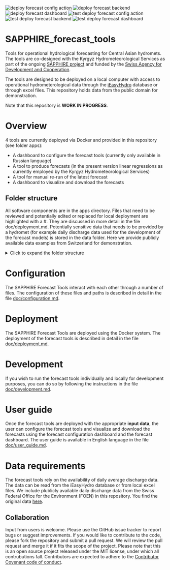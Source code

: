 ![deploy forecast config action](https://github.com/hydrosolutions/SAPPHIRE_Forecast_Tools/actions/workflows/deploy_forecast_configuration.yml/badge.svg) ![deploy forecast backend](https://github.com/hydrosolutions/SAPPHIRE_Forecast_Tools/actions/workflows/deploy_backend.yml/badge.svg) ![deploy forecast dashboard](https://github.com/hydrosolutions/SAPPHIRE_Forecast_Tools/actions/workflows/deploy_forecast_dashboard.yml/badge.svg)
![test deploy forecast config action](https://github.com/hydrosolutions/SAPPHIRE_Forecast_Tools/actions/workflows/test_deploy_forecast_configuration.yml/badge.svg) ![test deploy forecast backend](https://github.com/hydrosolutions/SAPPHIRE_Forecast_Tools/actions/workflows/test_deploy_backend.yml/badge.svg) ![test deploy forecast dashboard](https://github.com/hydrosolutions/SAPPHIRE_Forecast_Tools/actions/workflows/test_deploy_forecast_dashboard.yml/badge.svg)

# SAPPHIRE_forecast_tools
Tools for operational hydrological forecasting for Central Asian hydromets. The tools are co-designed with the Kyrgyz Hydrometeorological Services as part of the ongoing [SAPPHIRE project](https://www.hydrosolutions.ch/projects/sapphire-central-asia) and funded by the [Swiss Agency for Development and Cooperation](https://www.eda.admin.ch/eda/en/home/fdfa/organisation-fdfa/directorates-divisions/sdc.html).

The tools are designed to be deployed on a local computer with access to operational hydrometerological data through the [iEasyHydro](https://ieasyhydro.org) database or through excel files. This repository holds data from the public domain for demonstration.

Note that this repository is **WORK IN PROGRESS**.

# Overview
4 tools are currently deployed via Docker and provided in this repository (see folder apps):
  - A dashboard to configure the forecast tools (currently only available in Russian language)
  - A tool to produce forecasts (in the present version linear regressions as currently employed by the Kyrgyz Hydrometeorological Services)
  - A tool for manual re-run of the latest forecast
  - A dashboard to visualize and download the forecasts

## Folder structure
All software components are in the apps directory. Files that need to be reviewed and potentially edited or replaced for local deployment are highlighted with a #. They are discussed in more detail in the file doc/deployment.md.
Potentially sensitive data that needs to be provided by a hydromet (for example daily discharge data used for the development of the forecast models) is stored in the data folder. Here we provide publicly available data examples from Switzerland for demonstration.
<details>
<summary>Click to expand the folder structure</summary>
```
  SAPPHIRE_FORECAST_TOOLS
   |__ apps
       The software components of the SAPPHIRE Forecast Tools.
        |__ backend
            The backend of the forecast tools. This is the component that produces the forecasts.
             |__ src
                 Functions used by the forecast backend.
             |__ tests
                 Tests for the forecast backend. To be extended as the backend is developed.
             |__ .dockerignore
                 Lists files and folders that are not copied to the docker image.
             |__ Dockerfile
                 Dockerfile to build the docker image for the forecast backend.
             |__ forecast_script.py
                 The python script that runs the forecast backend.
             |__ requirements.txt
                 List of python packages that need to be installed in the docker image.
             |__ run_offline_mode.py
                 The python script that runs the forecast backend in offline mode. Used for testing and development and to produce hindcasts.
             |__ setup.py
                 Setup file for the forecast backend. Makes sure the backend finds the iEasyHydroForecast library.
        |__ config
            Configuration of the forecast tools. The content of the files needs to be adapted to deployment conditions.
             |__ locale
                 Translations for the forecast dashboard. Currently only available in English and Russian language.
#            |__ .env
                 Holds file and folder paths as well as access information to the iEasyHydro Database. This file is read by all forecast tools when deployed using Docker.
             |__ .env_develop
                 Same as .env but for local development. This file is read by all forecast tools when run locally as local folder structer differs from deployed folder structure.
#            |__ config_all_stations_library.json
                 Information about all stations that are potentially available for the forecasting tools. This includes station codes, names, and coordinates.
#            |__ config_development_restrict_station_selection.json
                 A list of stations that are available for the development of the forecast models. This file restricts the stations selected by the forecast configuration dashboard to the stations that are actually available for development.
             |__ config_output.json
                 Defines what outputs are generated by the forecast tools. This file is written by the forecast configuration dashboard.
             |__ config_stations_selection.json
                 A list of stations selected for the production of forecasts. This file is written by the forecast configuration dashboard.
        |__ configuration_dashboard
            A user interface to configure for which stations forecasts are produced and what outputs are generated. The dashboard is written in R and uses the Shiny framework.
             |__ www
                 Static files (icon Station.jpg) used by the dashboard.
             |__ dockerfile
                 Dockerfile to build the docker image for the forecast configuration dashboard.
             |__ forecast_configuration.R
                 The R script that runs the forecast configuration dashboard.
        |__ forecast_dashboard
            A user interface to visualize and download the forecasts. The dashboard is written in python and uses the panel framework.
             |__ www
                 Static files (icon Pentad.jpg) used by the dashboard.
             |__ Dockerfile
                 Dockerfile to build the docker image for the forecast dashboard.
             |__ forecast_dashboard.py
                 The python script that runs the forecast dashboard.
        |__ iEasyHydroForecast
            A collection of python functions that are used by the linear regression tool.
        |__ internal_data
            Data that is written and used by the forecast tools.
             |__ forecasts_pentad.csv
                 The forecasts produced by the forecast backend. This file is written by the forecast backend and read by the forecast dashboard.
             |__ hydrograph_day.csv
                 Daily data used for visualization. This file is written by the forecast configuration dashboard and read by the forecast backend.
             |__ hydrograph_pentad.csv
                 Pentad data used for visualization. This file is written by the forecast configuration dashboard and read by the forecast backend.
             |__ latest_successful_run.txt
                 A text file that holds the date of the latest successful run of the forecast backend. This file is written and read by the forecast backend.
        |__ reset_forecast_run_date
            A tool to manually re-run the latest forecast. This is useful if new data becomes available that should be included in the latest forecast.
             |__ Dockerfile
                 Dockerfile to build the docker image for the reset forecast run date tool.
             |__ rerun_forecast.py
                 The python script that runs the reset forecast run date tool.
             |__ requirements.txt
                 List of python packages that need to be installed in the docker image.
   |__ bat
       Batch files for Windows that are used to open a browser window to the dashboards
        |__ backend
#           |__ backend.bat
                 Stops and re-starts the backend.
            |__ rerun_backend.bat
                Stops and re-starts the backend after resetting the latest run date.
            |__ Rerun-Pentadal-Forecast.ico
                Icon for the shortcut to the reset forecast run date bat file.
        |__ configuration_dashboard
#            |__ configuration.bat
                 Opens the forecast configuration dashboard in a Google Chrome browser. The content of the bat file may need to be adapted to deployment conditions.
             |__ Station.ico
                 Icon for the shortcut to the forecast configuration dashboard.
        |__ forecast_dashboard
#            |__ dashboard.bat
                 Opens the forecast dashboard in a Google Chrome browser. The content of the bat file may need to be adapted to deployment conditions.
             |__ Pentad.ico
                 Icon for the shortcut to the forecast dashboard.
#  |__ data
       Example data to demonstrate how the forecast tools work. The Needs to be replaced with data by the hydromet organization for deployment. The data and file formats are described in more detail in the file doc/user_guide.md.
        |__ daily_runoff
            Daily discharge data for the development of the forecast models. The data is stored in Excel files. The paths to these files are configured in the .env file.
        |__ GIS
            GIS data for the forecast configuration dashboard. The data is stored in shape files. The paths to these files are configured in the .env file.
        |__ reports
            Examples of forecast bulletins produced by the forecast tools. Will be generated automatically if it does not exist.
        |__ templates
            Templates for the forecast bulletins. The templates are stored in Excel files. The paths to these files are configured in the .env file.
#            |__ pentad_forecast_bulletin_template.xlsx
                 Template for the pentad forecast bulletin. Edit accoring to your reporting requirements.
   |__ doc
       Documentation of the forecast tools.
        |__ www
            Static files (images) used by the documentation.
        |__ configuration.md
            Configuration instructions
        |__ deployment.md
            Deployment instructions
        |__ development.md
            Instructions for local development
        |__ user_guide.md
            User guide with instructions of how to use the forecast tools once they are deployed.
```
</details>

# Configuration
The SAPPHIRE Forecast Tools interact with each other through a number of files. The configuration of these files and paths is described in detail in the file [doc/configuration.md](doc/configuration.md).

# Deployment
The SAPPHIRE Forecast Tools are deployed using the Docker system. The deployment of the forecast tools is described in detail in the file [doc/deployment.md](doc/deployment.md).

# Development
If you wish to run the forecast tools individually and locally for development purposes, you can do so by following the instructions in the file [doc/development.md](doc/deployment.md).

# User guide
Once the forecast tools are deployed with the appropriate **input data**, the user can configure the forecast tools and visualize and download the forecasts using the forecast configuration dashboard and the forecast dashboard. The user guide is available in English language in the file [doc/user_guide.md](doc/user_guide.md).

# Data requirements
The forecast tools rely on the availability of daily average discharge data. The data can be read from the iEasyHydro database or from local excel files. We include plublicly available daily discharge data from the Swiss Federal Office for the Environment (FOEN) in this repository. You find the original data [here](https://www.hydrodaten.admin.ch/en/seen-und-fluesse).

## Collaboration
Input from users is welcome. Please use the GitHub issue tracker to report bugs or suggest improvements. If you would like to contribute to the code, please fork the repository and submit a pull request. We will review the pull request and merge it if it fits the scope of the project. Please note that this is an open source project released under the MIT license, under which all contrubutions fall. Contributors are expected to adhere to the [Contributor Covenant code of conduct](https://www.contributor-covenant.org/).
